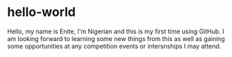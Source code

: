 # hello-world

Hello, my name is Enite, I'm Nigerian and this is my first time using GitHub. I am looking forward to learning some new things from this as well as gaining some opportunities at any competition events or intersnships I may attend. 
 
